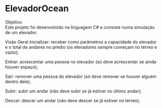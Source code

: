 # ElevadorOcean
Objetivo <br>
Este projeto foi desenvolvido na linguagem C# e consiste numa simulação de um elevador.

Visão Geral
Inicializar: receber como parâmetros a capacidade do elevador e o total de andares no prédio (os elevadores sempre começam no térreo e vazio);

Entrar: acrescentar uma pessoa no elevador (só deve acrescentar se ainda houver espaço);

Sair: remover uma pessoa do elevador (só deve remover se houver alguém dentro dele);

Subir: subir um andar (não deve subir se já estiver no último andar);

Descer: descer um andar (não deve descer se já estiver no térreo);

